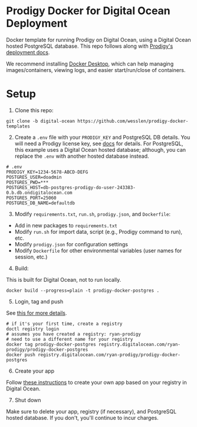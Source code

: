 # Prodigy Docker for Digital Ocean Deployment

Docker template for running Prodigy on Digital Ocean, using a Digital Ocean hosted PostgreSQL database. This repo follows along with [Prodigy's deployment docs](https://prodi.gy/docs/deployment.md#example-docker-on-digital-ocean-digital-ocean).

We recommend installing [Docker Desktop](https://www.docker.com/products/docker-desktop/), which can help managing images/containers, viewing logs, and easier start/run/close of containers.

# Setup

1. Clone this repo:

```
git clone -b digital-ocean https://github.com/wesslen/prodigy-docker-templates
```

2. Create a `.env` file with your `PRODIGY_KEY` and PostgreSQL DB details. You will need a Prodigy license key, see [docs](https://prodi.gy/docs/install) for details. For PostgreSQL, this example uses a Digital Ocean hosted database; although, you can replace the `.env` with another hosted database instead.

```
# .env
PRODIGY_KEY=1234-5678-ABCD-DEFG
POSTGRES_USER=doadmin
POSTGRES_PWD=***
POSTGRES_HOST=db-postgres-prodigy-do-user-243383-0.b.db.ondigitalocean.com
POSTGRES_PORT=25060
POSTGRES_DB_NAME=defaultdb
```

3. Modify `requirements.txt`, `run.sh`, `prodigy.json`, and `Dockerfile`:

- Add in new packages to `requirements.txt`
- Modify `run.sh` for import data, script (e.g., Prodigy command to run), etc.
- Modify `prodigy.json` for configuration settings
- Modify `Dockerfile` for other environmental variables (user names for session, etc.) 

4. Build:

This is built for Digital Ocean, not to run locally. 

```
docker build --progress=plain -t prodigy-docker-postgres .
```

5. Login, tag and push

See [this for more details](https://docs.digitalocean.com/products/container-registry/quickstart/#manage-images).

```
# if it's your first time, create a registry
doctl registry login
# assumes you have created a registry: ryan-prodigy
# need to use a different name for your registry
docker tag prodigy-docker-postgres registry.digitalocean.com/ryan-prodigy/prodigy-docker-postgres
docker push registry.digitalocean.com/ryan-prodigy/prodigy-docker-postgres
```

6. Create your app

Follow [these instructions](https://prodi.gy/docs/deployment.md#deploying) to create your own app based on your registry in Digital Ocean.

7. Shut down 

Make sure to delete your app, registry (if necessary), and PostgreSQL hosted database. If you don't, you'll continue to incur charges.